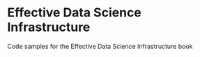 # Effective Data Science Infrastructure

Code samples for the Effective Data Science Infrastructure book
